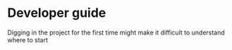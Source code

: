 # Developer guide

Digging in the project for the first time might make it difficult to understand where to start